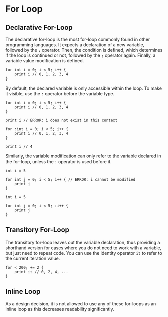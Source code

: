 # For Loop

## Declarative For-Loop

The declarative for-loop is the most for-loop commonly found in other programming languages.
It expects a declaration of a new variable, followed by the `;` operator. Then, the condition
is defined, which determines if the loop is continued or not, followed by the `;` operator again.
Finally, a variable value modification is defined.

```gno
for int i = 0; i < 5; i++ {
    print i // 0, 1, 2, 3, 4
}
```

By default, the declared variable is only accessible within the loop. To make it visible, use the
`:` operator before the variable type.

```gno
for int i = 0; i < 5; i++ {
    print i // 0, 1, 2, 3, 4
}

print i // ERROR: i does not exist in this context
```

```gno
for :int i = 0; i < 5; i++ {
    print i // 0, 1, 2, 3, 4
}

print i // 4
```

Similarly, the variable modification can only refer to the variable declared in the for-loop, unless
the `:` operator is used before it.

```gno
int i = 5

for int j = 0; i < 5; i++ { // ERROR: i cannot be modified
    print j
}
```

```gno
int i = 5

for int j = 0; i < 5; :i++ {
    print j
}
```

## Transitory For-Loop

The transitory for-loop leaves out the variable declaration, thus providing a shorthand version
for cases where you do not need to work with a variable, but just need to repeat code.
You can use the identity operator `it` to refer to the current iteration value.

```gno
for < 200; += 2 {
    print it // 0, 2, 4, ...
}
```

## Inline Loop

As a design decision, it is not allowed to use any of these for-loops as an inline loop as this
decreases readability significantly.
